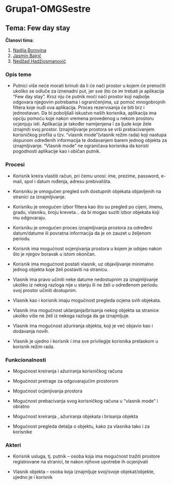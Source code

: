 # Grupa1-OMGSestre

## Tema: Few day stay

**Članovi tima**:
1. [Nadija Borovina](https://github.com/lizardqueen98)
2. [Jasmin Bajrić](https://github.com/jbajric)
3. [Nedžad Hadžiosmanović](https://github.com/nhadziosma1)

### Opis teme
- Putnici više neće morati brinuti da li će naći prostor u kojem će prenoćiti ukoliko se odluče za iznenadni put, jer sve što će im trebati je aplikacija “Few day stay”. Kroz nju će putnik moći naći prostor koji najbolje odgovara njegovim potrebama i ograničenjima, uz pomoć mnogobrojnih filtera koje nudi ova aplikacija. Proces rezervisanja će biti brz i jednostavan. Da bi poboljšali iskustvo naših korisnika, aplikacija ima opciju pomoću koje nakon vremena provedenog u nekom prostoru ocjenjuju isti. Aplikacija je također namijenjena i za ljude koje žele iznajmiti svoj prostor. Iznajmljivanje prostora se vrši prebacivanjem korisničkog profila u tzv. “vlasnik mode”(vlasnik režim rada) koji nastupa dopunom određenih informacija te dodavanjem barem jednog objekta za iznajmljivanje. “Vlasnik mode” ne ograničava korisnika da koristi pogodnosti aplikacije kao i običan putnik.

### Procesi
- Korisnik kreira vlastiti račun, pri čemu unosi: ime, prezime, password, e-mail, spol i datum rođenja, adresu prebivališta.

- Korisniku je omogućen pregled svih dostupnih objekata objavljenih na stranici za iznajmljivanje.

- Korisniku je omogućen izbor filtera kao što su pregled po cijeni, imenu, gradu, vlasniku, broju kreveta... da bi mogao suziti izbor objekata koji mu odgovaraju. 

- Korisniku je omogućen proces iznajmljivanja prostora za određeni datum/datume ili  povratna informacija da je on zauzet u željenom periodu.

- Korisnik ima mogućnost ocjenjivanja prostora u kojem je odsjeo nakon što je njegov boravak u istom okončan.

- Korisnik ima mogućnost postati vlasnik, uz objavljivanje minimalno jednog objekta koje želi postaviti na stranicu.

- Vlasnik ima pravo učiniti neke datume nedostupnim za iznajmljivanje ukoliko iz nekog razloga nije u stanju ili ne želi u određenom periodu svoj prostor učiniti dostupnim.

- Vlasnik kao i korisnik imaju mogućnost pregleda ocjena svih objekata.

- Vlasnik ima mogućnost uklanjanja/brisanja nekog objekta sa stranice ukoliko više ne želi iz nekoga razloga da ga iznajmljuje.

- Vlasnik ima mogućnost ažuriranja objekta, koji je već objavio kao i dodavanja novih.

- Vlasnik je ujedno i korisnik i ima sve privilegije korisnika prelaskom u korisnik režim rada.


### Funkcionalnosti
- Mogućnost kreiranja i ažuriranja korisničkog računa

- Mogućnost pretrage za odgovarajućim prostorom

- Mogućnost ocjenjivanja prostora

- Mogućnost prebacivanja svog korisničkog računa u “vlasnik mode” i obratno

- Mogućnost kreiranja , ažuriranja objekata i brisanja objekta

- Mogućnost pregleda detalja o objektu, kako za vlasnika tako i za korisnike


### Akteri
- Korisnik usluga, tj. putnik – osoba koja ima mogućnost tražiti prostore registrovane na stranici, te nakon njihove upotrebe ih ocjenjivati

- Vlasnik objekta – osoba koja iznajmljuje svoj/svoje objekat/objekte, ujedno je i korisnik

